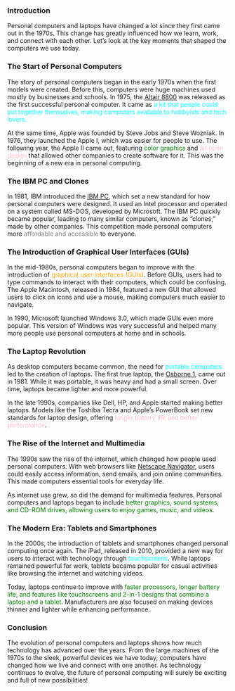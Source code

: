 ### Introduction

Personal computers and laptops have changed a lot since they first came out in the 1970s. This change has greatly influenced how we learn, work, and connect with each other. Let’s look at the key moments that shaped the computers we use today.

### **The Start of Personal Computers**

The story of personal computers began in the early 1970s when the first models were created. Before this, computers were huge machines used mostly by businesses and schools. In 1975, the [Altair 8800](https://en.wikipedia.org/wiki/Altair_8800) was released as the first successful personal computer. It came as <span style="color:cyan">a kit that people could put together themselves, making computers available to hobbyists and tech lovers</spam>.

At the same time, Apple was founded by Steve Jobs and Steve Wozniak. In 1976, they launched the Apple I, which was easier for people to use. The following year, the Apple II came out, featuring <span style="color:green">color graphics</span> and <span style="color:pink">an open design</span> that allowed other companies to create software for it. This was the beginning of a new era in personal computing.

### **The IBM PC and Clones**

In 1981, IBM introduced the [IBM PC](https://en.wikipedia.org/wiki/IBM_Personal_Computer), which set a new standard for how personal computers were designed. It used an Intel processor and operated on a system called MS-DOS, developed by Microsoft. The IBM PC quickly became popular, leading to many similar computers, known as “clones,” made by other companies. This competition made personal computers more <span style="color:grey">affordable and accessible</span> to everyone.

### **The Introduction of Graphical User Interfaces (GUIs)**

In the mid-1980s, personal computers began to improve with the introduction of <span style="color:orange">graphical user interfaces (GUIs)</span>. Before GUIs, users had to type commands to interact with their computers, which could be confusing. The Apple Macintosh, released in 1984, featured a new GUI that allowed users to click on icons and use a mouse, making computers much easier to navigate.

In 1990, Microsoft launched Windows 3.0, which made GUIs even more popular. This version of Windows was very successful and helped many more people use personal computers at home and in schools.

### **The Laptop Revolution**

As desktop computers became common, the need for <span style="color:cyan">portable computers</span> led to the creation of laptops. The first true laptop, the [Osborne 1](https://en.wikipedia.org/wiki/Osborne_1), came out in 1981. While it was portable, it was heavy and had a small screen. Over time, laptops became lighter and more powerful.

In the late 1990s, companies like Dell, HP, and Apple started making better laptops. Models like the Toshiba Tecra and Apple’s PowerBook set new standards for laptop design, offering <span style="color:pink">longer battery life and better performance</span>.

### **The Rise of the Internet and Multimedia**

The 1990s saw the rise of the internet, which changed how people used personal computers. With web browsers like [Netscape Navigator](https://en.wikipedia.org/wiki/Netscape_Navigator), users could easily access information, send emails, and join online communities. This made computers essential tools for everyday life.

As internet use grew, so did the demand for multimedia features. Personal computers and laptops began to include <span style="color:green">better graphics, sound systems, and CD-ROM drives, allowing users to enjoy games, music, and videos</span>.

### **The Modern Era: Tablets and Smartphones**

In the 2000s, the introduction of tablets and smartphones changed personal computing once again. The iPad, released in 2010, provided a new way for users to interact with technology through <span style="color:cyan">touchscreens</span>. While laptops remained powerful for work, tablets became popular for casual activities like browsing the internet and watching videos.

Today, laptops continue to improve with <span style="color:green">faster processors, longer battery life, and features like touchscreens and 2-in-1 designs that combine a laptop and a tablet</span>. Manufacturers are also focused on making devices thinner and lighter while enhancing performance.

### Conclusion

The evolution of personal computers and laptops shows how much technology has advanced over the years. From the large machines of the 1970s to the sleek, powerful devices we have today, computers have changed how we live and connect with one another. As technology continues to evolve, the future of personal computing will surely be exciting and full of new possibilities!
